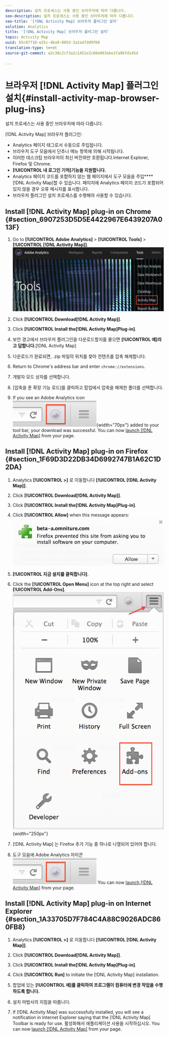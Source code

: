 ```yaml
---
description: 설치 프로세스는 사용 중인 브라우저에 따라 다릅니다.
seo-description: 설치 프로세스는 사용 중인 브라우저에 따라 다릅니다.
seo-title: '[!DNL Activity Map] 브라우저 플러그인 설치'
solution: Analytics
title: '[!DNL Activity Map] 브라우저 플러그인 설치'
topic: Activity Map
uuid: b5c07718-e25c-4ba9-885d-3a2a47dd9f60
translation-type: tm+mt
source-git-commit: a2c38c2cf3a2c1451e2c60e003ebe1fa9bfd145d

---
```



# 브라우저 [!DNL Activity Map] 플러그인 설치{#install-activity-map-browser-plug-ins}

설치 프로세스는 사용 중인 브라우저에 따라 다릅니다.

[!DNL Activity Map] 브라우저 플러그인:

* Analytics 페이지 태그로서 수동으로 주입됩니다.
* 브라우저 도구 모음에서 단추나 메뉴 항목에 의해 시작됩니다.
* 이러한 데스크탑 브라우저의 최신 버전와만 호환됩니다.Internet Explorer, Firefox 및 Chrome.
* **[!UICONTROL 내 로그인 기억]기능을 지원합니다.**
* Analytics 페이지 코드를 포함하지 않는 웹 페이지에서 도구 모음을 주입&#x200B;****[!DNL Activity Map]할 수 있습니다. 페이지에 Analytics 페이지 코드가 포함되어 있지 않을 경우 오류 메시지를 표시합니다.
* 브라우저 플러그인 설치 프로세스를 수행해야 사용할 수 있습니다.

## Install [!DNL Activity Map] plug-in on Chrome {#section_6907253D5D5E4422967E6439207A013F}

1. Go to **[!UICONTROL Adobe Analytics]** &gt; **[!UICONTROL Tools]** &gt; **[!UICONTROL [!DNL Activity Map]]**.  ![](assets/install_am.png)

1. Click **[!UICONTROL Download[!DNL Activity Map]]**.
1. Click **[!UICONTROL Install the[!DNL Activity Map]Plug-in]**.
1. 보안 경고에서 브라우저 플러그인을 다운로드할지를 물으면 **[!UICONTROL 예]라고 답합니다.**[!DNL Activity Map]
1. 다운로드가 완료되면, .zip 파일의 위치를 찾아 컨텐츠를 압축 해제합니다.
1. Return to Chrome's address bar and enter `chrome://extensions`.
1. 개발자 모드 상자를 선택합니다.
1. [압축을 푼 확장 기능 로드]를 클릭하고 팝업에서 압축을 해제한 폴더를 선택합니다.
1. If you see an Adobe Analytics icon  ![](assets/an_icon.png){width="70px"} added to your tool bar, your download was successful. You can now [launch [!DNL Activity Map]](/help/analyze/activity-map/activitymap-getting-started/activitymap-getting-started-users/activitymap-launch.md) from your page.

## Install [!DNL Activity Map] plug-in on Firefox {#section_1F69D3D22DB34D6992747B1A62C1D2DA}

1. Analytics **[!UICONTROL &gt;]** 로 이동합니다 **[!UICONTROL [!DNL Activity Map]]**.

1. Click **[!UICONTROL Download[!DNL Activity Map]]**.
1. Click **[!UICONTROL Install the[!DNL Activity Map]Plug-in]**.
1. Click **[!UICONTROL Allow]** when this message appears: ![](assets/firefox_install2.png)

1. **[!UICONTROL 지금 설치를 클릭합니다]**.
1. Click the **[!UICONTROL Open Menu]** icon at the top right and select **[!UICONTROL Add-Ons]**. ![](assets/firefox_install3.png){width="250px"}

1. [!DNL Activity Map] 는 Firefox 추가 기능 중 하나로 나열되어 있어야 합니다.
1. 도구 모음에 Adobe Analytics 아이콘 ![이 추가된 것이 표이면 다운로드가 제대로 된 것입니다. ](assets/an_icon.png) You can now [launch [!DNL Activity Map]](/help/analyze/activity-map/activitymap-getting-started/activitymap-getting-started-users/activitymap-launch.md) from your page.

## Install [!DNL Activity Map] plug-in on Internet Explorer {#section_1A33705D7F784C4A88C9026ADC860FB8}

1. Analytics **[!UICONTROL &gt;]** 로 이동합니다 **[!UICONTROL [!DNL Activity Map]]**.

1. Click **[!UICONTROL Download[!DNL Activity Map]]**.
1. Click **[!UICONTROL Install the[!DNL Activity Map]Plug-in]**.
1. Click **[!UICONTROL Run]** to initiate the [!DNL Activity Map] installation.
1. 팝업에 있는 **[!UICONTROL 예]를 클릭하여 프로그램이 컴퓨터에 변경 작업을 수행하도록 합니다.**
1. 설치 마법사의 지침을 따릅니다.
1. If [!DNL Activity Map] was successfully installed, you will see a notification in Internet Explorer saying that the [!DNL Activity Map] Toolbar is ready for use. 활성화해서 애플리케이션 사용을 시작하십시오. You can now [launch [!DNL Activity Map]](/help/analyze/activity-map/activitymap-getting-started/activitymap-getting-started-users/activitymap-launch.md) from your page.
